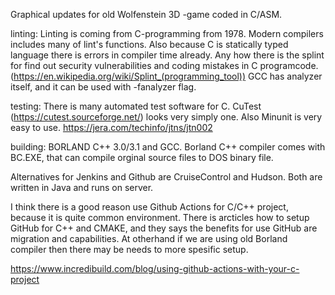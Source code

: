 Graphical updates for old Wolfenstein 3D -game coded in C/ASM.

linting: Linting is coming from C-programming from 1978. Modern compilers includes many of lint's functions. Also because C is statically typed language there is errors in compiler time already. Any how there is the splint for find out security vulnerabilities and coding mistakes in C programcode. (https://en.wikipedia.org/wiki/Splint_(programming_tool)) GCC has analyzer itself, and it can be used with -fanalyzer flag.

testing: There is many automated test software for C. CuTest (https://cutest.sourceforge.net/) looks very simply one. Also Minunit is very easy to  use. https://jera.com/techinfo/jtns/jtn002

building: BORLAND C++ 3.0/3.1 and GCC. Borland C++ compiler comes with BC.EXE, that can compile orginal source files to DOS binary file.

Alternatives for Jenkins and Github are CruiseControl and Hudson. Both are written in Java and runs on server.

I think there is a good reason use Github Actions for C/C++ project, because it is quite common environment. There is arcticles how to setup GitHub for C++ and CMAKE, and they says the benefits for use GitHub are migration and capabilities. At otherhand if we are using old Borland compiler then there may be needs to more spesific setup.

https://www.incredibuild.com/blog/using-github-actions-with-your-c-project
